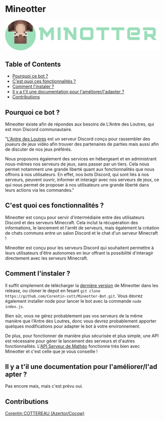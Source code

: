 # Mineotter

![mineotter-logo](https://github.com/Corentin-cott/mineotter-bot/blob/main/imgs/logo.png)

## Table of Contents

- [Pourquoi ce bot ?](#Pourquoi ce bot ?)
- [C'est quoi ces fonctionnalités ?](#C'est quoi ces fonctionnalités ?)
- [Comment l'instaler ?](#Comment l'instaler ?)
- [Il y a t'il une documentation pour l'améliorer/l'adapter ?](#Il y a t'il une documentation pour l'améliorer/l'adapter ?)
- [Contributions](#Contributions)

## Pourquoi ce bot ?

Mineotter éxiste afin de répondes aux besoins de L'Antre des Loutres, qui est mon Discord communautaire.

"[L'Antre des Loutres](https://discord.gg/k4ZBFVdntp) est un serveur Discord conçu pour rassembler des joueurs de jeux vidéo afin trouver des partenaires de parties mais aussi afin de discuter de nos jeux préférés.

Nous proposons également des services en hébergeant et en administrant nous-mêmes nos serveurs de jeux, sans passer par un tiers. Cela nous permet notamment une grande liberté quant aux fonctionnalités que nous offrons à nos utilisateurs. En effet, nos bots Discord, qui sont liés à nos serveurs, peuvent ouvrir, informer et interagir avec nos serveurs de jeux, ce qui nous permet de proposer à nos utilisateurs une grande liberté dans leurs actions via les commandes."

## C'est quoi ces fonctionnalités ?

Mineotter est conçu pour servir d'intermédiaire entre des utilisateurs Discord et des serveurs Minecraft. Cela inclut la récupération des informations, le lancement et l'arrêt de serveurs, mais également la création de chats communs entre un salon Discord et le chat d'un serveur Minecraft !

Mineotter est conçu pour les serveurs Discord qui souhaitent permettre à leurs utilisateurs d'être autonomes en leur offrant la possibilité d'interagir directement avec les serveurs Minecraft.

## Comment l'instaler ?

Il suffit simplement de télécharger la [dernière version](https://github.com/Corentin-cott/Mineotter-Bot/releases) de Mineotter dans les release, ou cloner le depot en fesant `git clone https://github.com/Corentin-cott/Mineotter-Bot.git`.
Vous devrez également installer node pour lancer le bot avec la commande `node index.js`.

Bien sûr, vous ne gérez probablement pas vos serveurs de la même manière que l'Antre des Loutres, donc vous devrez probablement apporter quelques modifications pour adapter le bot à votre environnement.

De plus, pour fonctionner de manière plus sécurisée et plus simple, une API est nécessaire pour gérer le lancement des serveurs et d'autres fonctionnalités. L'[API Serveur de Mathéo](https://github.com/matheo-1712/API-Serveur) fonctionne très bien avec Mineotter et c'est celle que je vous conseille !

## Il y a t'il une documentation pour l'améliorer/l'adapter ?

Pas encore mais, mais c'est prévu oui.

## Contributions

[Corentin COTTEREAU (Azertor/Cocow)](https://github.com/Corentin-cott)
